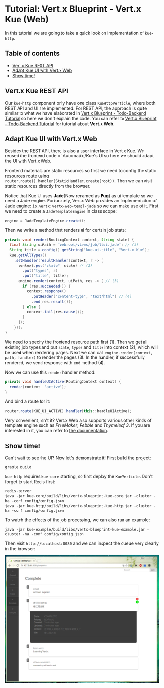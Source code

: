 # Tutorial: Vert.x Blueprint - Vert.x Kue (Web)

In this tutorial we are going to take a quick look on implementation of `kue-http`.

## Table of contents

- [Vert.x Kue REST API](#vert-x-kue-rest-api)
- [Adapt Kue UI with Vert.x Web](#adapt-kue-ui-with-vert-x-web)
- [Show time!](#show-time)

## Vert.x Kue REST API

Our `kue-http` component only have one class `KueHttpVerticle`, where both REST API and UI are implemented. For REST API, the approach is quite similar to what we have elaborated in [Vert.x Blueprint - Todo-Backend Tutorial](https://github.com/sczyh30/vertx-blueprint-todo-backend/blob/master/docs/doc-en.md) so here we don't explain the code. You can refer to [Vert.x Blueprint - Todo-Backend Tutorial](https://github.com/sczyh30/vertx-blueprint-todo-backend/blob/master/docs/doc-en.md) for tutorial about **Vert.x Web**.

## Adapt Kue UI with Vert.x Web

Besides the REST API, there is also a user interface in Vert.x Kue. We reused the frontend code of Automattic/Kue's UI so here we should adapt the UI with Vert.x Web.

Frontend materials are static resources so first we need to config the static resources route using `router.route().handler(StaticHandler.create(root))`. Then we can visit static resources directly from the browser.

Notice that Kue UI uses **Jade**(Now renamed as **Pug**) as ui template so we need a Jade engine. Fortunately, Vert.x Web provides an implementation of Jade engine: `io.vertx:vertx-web-templ-jade` so we can make use of it. First we need to create a `JadeTemplateEngine` in class scope:

```java
engine = JadeTemplateEngine.create();
```

Then we write a method that renders ui for certain job state:

```java
private void render(RoutingContext context, String state) {
  final String uiPath = "webroot/views/job/list.jade"; // (1)
  String title = config().getString("kue.ui.title", "Vert.x Kue");
  kue.getAllTypes()
    .setHandler(resultHandler(context, r -> {
      context.put("state", state) // (2)
        .put("types", r)
        .put("title", title);
      engine.render(context, uiPath, res -> { // (3)
        if (res.succeeded()) {
          context.response()
            .putHeader("content-type", "text/html") // (4)
            .end(res.result());
        } else {
          context.fail(res.cause());
        }
      });
    }));
}
```

We need to specify the frontend resource path first (1). Then we get all existing job types and put `state`, `types` and `title` into context (2), which will be used when rendering pages. Next we can call `engine.render(context, path, handler)` to render the pages (3). In the handler, if successfully rendered, we send response with `end` method (4).

Now we can use this `render` handler method:

```java
private void handleUIActive(RoutingContext context) {
  render(context, "active");
}
```

And bind a route for it:

```java
router.route(KUE_UI_ACTIVE).handler(this::handleUIActive);
```

Very convenient, isn't it? Vert.x Web also supports various other kinds of template engine such as *FreeMaker*, *Pebble* and *Thymeleaf 3*. If you are interested in it, you can refer to [the documentation](http://vertx.io/docs/vertx-web/java/#_templates).

## Show time!

Can't wait to see the UI? Now let's demonstrate it! First build the project:

    gradle build

`kue-http` requires `kue-core` starting, so first deploy the `KueVerticle`. Don't forget to start Redis first:

    redis-server
    java -jar kue-core/build/libs/vertx-blueprint-kue-core.jar -cluster -ha -conf config/config.json
    java -jar kue-http/build/libs/vertx-blueprint-kue-http.jar -cluster -ha -conf config/config.json

To watch the effects of the job processing, we can also run an example:

    java -jar kue-example/build/libs/vertx-blueprint-kue-example.jar -cluster -ha -conf config/config.json

Then visit `http://localhost:8080` and we can inspect the queue very clearly in the browser:

![](../images/vertx_kue_ui_1.png)
